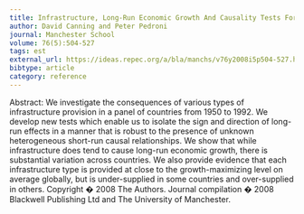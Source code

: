 ```yaml
---
title: Infrastructure, Long-Run Economic Growth And Causality Tests For Cointegrated Panels
author: David Canning and Peter Pedroni
journal: Manchester School
volume: 76(5):504-527
tags: est
external_url: https://ideas.repec.org/a/bla/manchs/v76y2008i5p504-527.html
bibtype: article
category: reference
---
```

Abstract:  We investigate the consequences of various types of infrastructure provision in a panel of countries from 1950 to 1992. We develop new tests which enable us to isolate the sign and direction of long-run effects in a manner that is robust to the presence of unknown heterogeneous short-run causal relationships. We show that while infrastructure does tend to cause long-run economic growth, there is substantial variation across countries. We also provide evidence that each infrastructure type is provided at close to the growth-maximizing level on average globally, but is under-supplied in some countries and over-supplied in others. Copyright � 2008 The Authors. Journal compilation � 2008 Blackwell Publishing Ltd and The University of Manchester.

